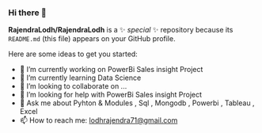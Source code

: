 ### Hi there 👋


**RajendraLodh/RajendraLodh** is a ✨ _special_ ✨ repository because its `README.md` (this file) appears on your GitHub profile.

Here are some ideas to get you started:

- 🔭 I’m currently working on PowerBi Sales insight Project  
- 🌱 I’m currently learning Data Science 
- 👯 I’m looking to collaborate on ...
- 🤔 I’m looking for help with PowerBi Sales insight Project  
- 💬 Ask me about Pyhton & Modules , Sql , Mongodb , Powerbi , Tableau , Excel  
- 📫 How to reach me: lodhrajendra71@gmail.com 


